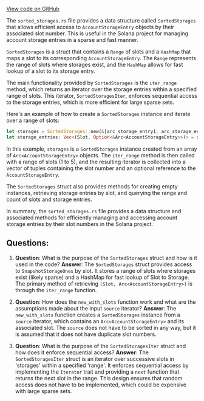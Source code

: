 
[View code on GitHub](https://github.com/solana-labs/solana/blob/master/runtime/src/sorted_storages.rs)

The `sorted_storages.rs` file provides a data structure called `SortedStorages` that allows efficient access to `AccountStorageEntry` objects by their associated slot number. This is useful in the Solana project for managing account storage entries in a sparse and fast manner.

`SortedStorages` is a struct that contains a `Range` of slots and a `HashMap` that maps a slot to its corresponding `AccountStorageEntry`. The `Range` represents the range of slots where storages exist, and the `HashMap` allows for fast lookup of a slot to its storage entry.

The main functionality provided by `SortedStorages` is the `iter_range` method, which returns an iterator over the storage entries within a specified range of slots. This iterator, `SortedStoragesIter`, enforces sequential access to the storage entries, which is more efficient for large sparse sets.

Here's an example of how to create a `SortedStorages` instance and iterate over a range of slots:

```rust
let storages = SortedStorages::new(&[arc_storage_entry1, arc_storage_entry2]);
let storage_entries: Vec<(Slot, Option<&Arc<AccountStorageEntry>>)> = storages.iter_range(&(1..5)).collect();
```

In this example, `storages` is a `SortedStorages` instance created from an array of `Arc<AccountStorageEntry>` objects. The `iter_range` method is then called with a range of slots (1 to 5), and the resulting iterator is collected into a vector of tuples containing the slot number and an optional reference to the `AccountStorageEntry`.

The `SortedStorages` struct also provides methods for creating empty instances, retrieving storage entries by slot, and querying the range and count of slots and storage entries.

In summary, the `sorted_storages.rs` file provides a data structure and associated methods for efficiently managing and accessing account storage entries by their slot numbers in the Solana project.
## Questions: 
 1. **Question**: What is the purpose of the `SortedStorages` struct and how is it used in the code?
   **Answer**: The `SortedStorages` struct provides access to `SnapshotStorageOnes` by slot. It stores a range of slots where storages exist (likely sparse) and a HashMap for fast lookup of Slot to Storage. The primary method of retrieving `(Slot, Arc<AccountStorageEntry>)` is through the `iter_range` function.

2. **Question**: How does the `new_with_slots` function work and what are the assumptions made about the input `source` iterator?
   **Answer**: The `new_with_slots` function creates a `SortedStorages` instance from a `source` iterator, which contains an `Arc<AccountStorageEntry>` and its associated slot. The `source` does not have to be sorted in any way, but it is assumed that it does not have duplicate slot numbers.

3. **Question**: What is the purpose of the `SortedStoragesIter` struct and how does it enforce sequential access?
   **Answer**: The `SortedStoragesIter` struct is an iterator over successive slots in 'storages' within a specified 'range'. It enforces sequential access by implementing the `Iterator` trait and providing a `next` function that returns the next slot in the range. This design ensures that random access does not have to be implemented, which could be expensive with large sparse sets.